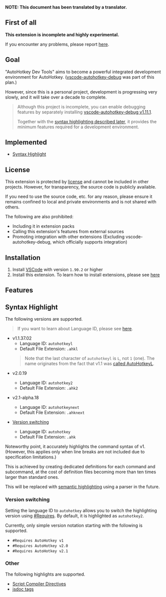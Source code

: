 **NOTE: This document has been translated by a translator.**

**First of all**
------------------------------

**This extension is incomplete and highly experimental.**

If you encounter any problems, please report [here](https://github.com/zero-plusplus/autohotkey-devtools/issues).

**Goal**
------------------------------

"AutoHotkey Dev Tools" aims to become a powerful integrated development environment for AutoHotkey. ([vscode-autohotkey-debug](https://github.com/zero-plusplus/vscode-autohotkey-debug) was part of this plan.)

However, since this is a personal project, development is progressing very slowly, and it will take over a decade to complete.

> Although this project is incomplete, you can enable debugging features by separately installing [vscode-autohotkey-debug v1.11.1](https://marketplace.visualstudio.com/items?itemName=zero-plusplus.vscode-autohotkey-debug).
>
> Together with the [syntax highlighting described later](#syntax-highlight), it provides the minimum features required for a development environment.

**Implemented**
------------------------------

* [Syntax Highlight](#syntax-highlight)

**License**
------------------------------

This extension is protected by [license](https://github.com/zero-plusplus/autohotkey-devtools?tab=readme-ov-file#about-license) and cannot be included in other projects. However, for transparency, the source code is publicly available.

If you need to use the source code, etc. for any reason, please ensure it remains confined to local and private environments and is not shared with others.

The following are also prohibited:

* Including it in extension packs
* Calling this extension's features from external sources
* Promoting integration with other extensions (Excluding vscode-autohotkey-debug, which officially supports integration)

**Installation**
------------------------------

1. Install [VSCode](https://code.visualstudio.com/) with version `1.90.2` or higher
2. Install this extension. To learn how to install extensions, please see [here](https://code.visualstudio.com/docs/configure/extensions/extension-marketplace)

**Features**
------------------------------

## Syntax Highlight

The following versions are supported.

> If you want to learn about Language ID, please see [here](https://code.visualstudio.com/docs/languages/identifiers).

- v1.1.37.02
  - Language ID: `autohotkeyl`
  - Default File Extension: `.ahkl`
  > Note that the last character of `autohotkeyl` is `L`, not `1` (one). The name originates from the fact that v1.1 was [called AutoHotkeyL](https://www.autohotkey.com/docs/v2/v1-changes.htm).

* v2.0.19
  - Language ID: `autohotkey2`
  - Default File Extension: `.ahk2`

* v2.1-alpha.18
  - Language ID: `autohotkeynext`
  - Default File Extension: `.ahknext`

* [Version switching](#version-switching)
  - Language ID: `autohotkey`
  - Default File Extension: `.ahk`

Noteworthy point, it accurately highlights the command syntax of v1. (However, this applies only when line breaks are not included due to specification limitations.)

This is achieved by creating dedicated definitions for each command and subcommand, at the cost of definition files becoming more than ten times larger than standard ones.

This will be replaced with [semantic highlighting](https://code.visualstudio.com/api/language-extensions/semantic-highlight-guide) using a parser in the future.

### Version switching

Setting the language ID to `autohotkey` allows you to switch the highlighting version using [#Requires](https://www.autohotkey.com/docs/v2/lib/_Requires.htm). By default, it is highlighted as `autohotkey2`.

Currently, only simple version notation starting with the following is supported.

* `#Requires AutoHotkey v1`
* `#Requires AutoHotkey v2.0`
* `#Requires AutoHotkey v2.1`

### Other

The following highlights are supported.

* [Script Compiler Directives](https://www.autohotkey.com/docs/v2/misc/Ahk2ExeDirectives.htm)
* [jsdoc tags](https://jsdoc.app/)
